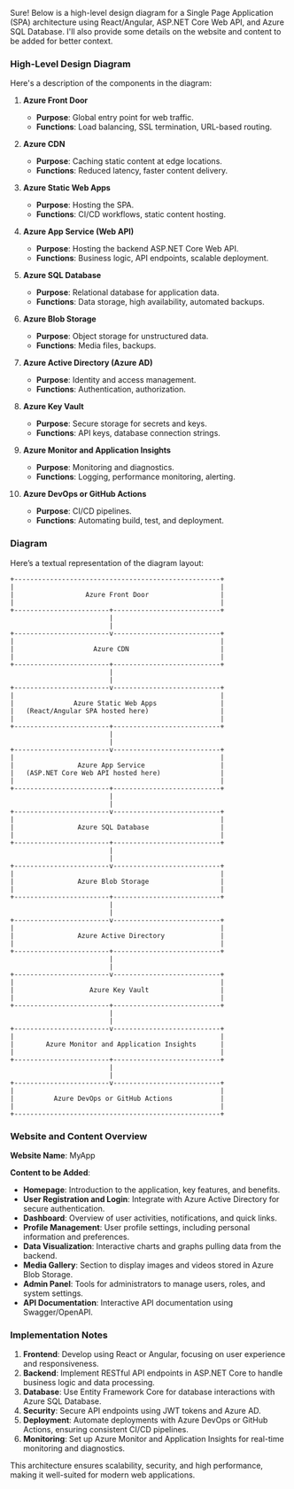 Sure! Below is a high-level design diagram for a Single Page Application (SPA) architecture using React/Angular, ASP.NET Core Web API, and Azure SQL Database. I'll also provide some details on the website and content to be added for better context.

### **High-Level Design Diagram**

Here's a description of the components in the diagram:

1. **Azure Front Door**
   - **Purpose**: Global entry point for web traffic.
   - **Functions**: Load balancing, SSL termination, URL-based routing.

2. **Azure CDN**
   - **Purpose**: Caching static content at edge locations.
   - **Functions**: Reduced latency, faster content delivery.

3. **Azure Static Web Apps**
   - **Purpose**: Hosting the SPA.
   - **Functions**: CI/CD workflows, static content hosting.

4. **Azure App Service (Web API)**
   - **Purpose**: Hosting the backend ASP.NET Core Web API.
   - **Functions**: Business logic, API endpoints, scalable deployment.

5. **Azure SQL Database**
   - **Purpose**: Relational database for application data.
   - **Functions**: Data storage, high availability, automated backups.

6. **Azure Blob Storage**
   - **Purpose**: Object storage for unstructured data.
   - **Functions**: Media files, backups.

7. **Azure Active Directory (Azure AD)**
   - **Purpose**: Identity and access management.
   - **Functions**: Authentication, authorization.

8. **Azure Key Vault**
   - **Purpose**: Secure storage for secrets and keys.
   - **Functions**: API keys, database connection strings.

9. **Azure Monitor and Application Insights**
   - **Purpose**: Monitoring and diagnostics.
   - **Functions**: Logging, performance monitoring, alerting.

10. **Azure DevOps or GitHub Actions**
    - **Purpose**: CI/CD pipelines.
    - **Functions**: Automating build, test, and deployment.

### **Diagram**

Here’s a textual representation of the diagram layout:

```
+----------------------------------------------------+
|                                                    |
|                  Azure Front Door                  |
|                                                    |
+------------------------+---------------------------+
                         |
                         |
+------------------------v---------------------------+
|                                                    |
|                    Azure CDN                       |
|                                                    |
+------------------------+---------------------------+
                         |
                         |
+------------------------v---------------------------+
|                                                    |
|               Azure Static Web Apps                |
|   (React/Angular SPA hosted here)                  |
|                                                    |
+------------------------+---------------------------+
                         |
                         |
+------------------------v---------------------------+
|                                                    |
|                Azure App Service                   |
|   (ASP.NET Core Web API hosted here)               |
|                                                    |
+------------------------+---------------------------+
                         |
                         |
+------------------------v---------------------------+
|                                                    |
|                Azure SQL Database                  |
|                                                    |
+------------------------+---------------------------+
                         |
                         |
+------------------------v---------------------------+
|                                                    |
|                Azure Blob Storage                  |
|                                                    |
+------------------------+---------------------------+
                         |
                         |
+------------------------v---------------------------+
|                                                    |
|                Azure Active Directory              |
|                                                    |
+------------------------+---------------------------+
                         |
                         |
+------------------------v---------------------------+
|                                                    |
|                   Azure Key Vault                  |
|                                                    |
+------------------------+---------------------------+
                         |
                         |
+------------------------v---------------------------+
|                                                    |
|        Azure Monitor and Application Insights      |
|                                                    |
+------------------------+---------------------------+
                         |
                         |
+------------------------v---------------------------+
|                                                    |
|          Azure DevOps or GitHub Actions            |
|                                                    |
+----------------------------------------------------+
```

### **Website and Content Overview**

**Website Name**: MyApp

**Content to be Added**:
- **Homepage**: Introduction to the application, key features, and benefits.
- **User Registration and Login**: Integrate with Azure Active Directory for secure authentication.
- **Dashboard**: Overview of user activities, notifications, and quick links.
- **Profile Management**: User profile settings, including personal information and preferences.
- **Data Visualization**: Interactive charts and graphs pulling data from the backend.
- **Media Gallery**: Section to display images and videos stored in Azure Blob Storage.
- **Admin Panel**: Tools for administrators to manage users, roles, and system settings.
- **API Documentation**: Interactive API documentation using Swagger/OpenAPI.

### **Implementation Notes**
1. **Frontend**: Develop using React or Angular, focusing on user experience and responsiveness.
2. **Backend**: Implement RESTful API endpoints in ASP.NET Core to handle business logic and data processing.
3. **Database**: Use Entity Framework Core for database interactions with Azure SQL Database.
4. **Security**: Secure API endpoints using JWT tokens and Azure AD.
5. **Deployment**: Automate deployments with Azure DevOps or GitHub Actions, ensuring consistent CI/CD pipelines.
6. **Monitoring**: Set up Azure Monitor and Application Insights for real-time monitoring and diagnostics.

This architecture ensures scalability, security, and high performance, making it well-suited for modern web applications.